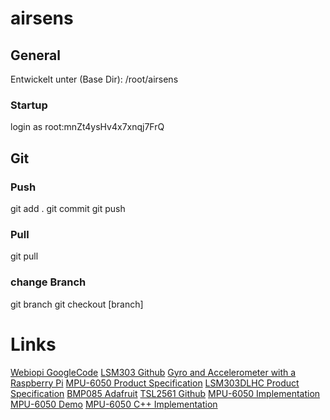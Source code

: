 airsens
=======


## General
Entwickelt unter (Base Dir): /root/airsens
### Startup
login as root:mnZt4ysHv4x7xnqj7FrQ

## Git
### Push
git add .
git commit
git push

### Pull
git pull

### change Branch
git branch
git checkout [branch]


# Links
[Webiopi GoogleCode](http://code.google.com/p/webiopi/wiki/INSTALL)
[LSM303 Github](https://github.com/pololu/MinIMU-9-Arduino-AHRS)
[Gyro and Accelerometer with a Raspberry Pi](http://marks-space.com/2013/04/29/guide-to-interfacing-a-gyro-and-accelerometer-with-a-raspberry-pi/)
[MPU-6050 Product Specification](http://www.invensense.com/mems/gyro/documents/PS-MPU-6000A.pdf)
[LSM303DLHC Product Specification](http://www.adafruit.com/datasheets/LSM303DLHC.PDF)
[BMP085 Adafruit](http://learn.adafruit.com/using-the-bmp085-with-raspberry-pi/overview)
[TSL2561 Github](https://github.com/janheise/TSL2561)
[MPU-6050 Implementation](http://www.varesano.net/blog/fabio/initial-tests-freeimu-v04-and-mpu6050)
[MPU-6050 Demo](https://github.com/bzerk/MPU6050_DMP_6_axis_demo_)
[MPU-6050 C++ Implementation](https://github.com/cTn-dev/RPi-Phoenix/blob/master/arduino/MPU6050.cpp)

